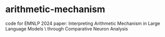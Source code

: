 # arithmetic-mechanism
code for EMNLP 2024 paper: Interpreting Arithmetic Mechanism in Large Language Models \\ through Comparative Neuron Analysis
